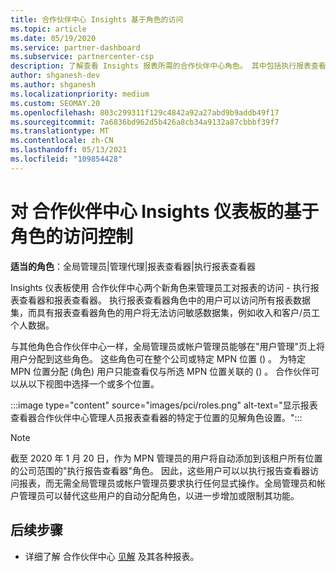 ```yaml
---
title: 合作伙伴中心 Insights 基于角色的访问
ms.topic: article
ms.date: 05/19/2020
ms.service: partner-dashboard
ms.subservice: partnercenter-csp
description: 了解查看 Insights 报表所需的合作伙伴中心角色。 其中包括执行报表查看器和报表查看器的角色。
author: shganesh-dev
ms.author: shganesh
ms.localizationpriority: medium
ms.custom: SEOMAY.20
ms.openlocfilehash: 803c299311f129c4842a92a27abd9b9addb49f17
ms.sourcegitcommit: 7a6836bd962d5b426a8cb34a9132a87cbbbf39f7
ms.translationtype: MT
ms.contentlocale: zh-CN
ms.lasthandoff: 05/13/2021
ms.locfileid: "109854428"
---
```

# <a name="role-based-access-control-to-the-partner-center-insights-dashboard"></a>对 合作伙伴中心 Insights 仪表板的基于角色的访问控制

**适当的角色**：全局管理员|管理代理|报表查看器|执行报表查看器

Insights 仪表板使用 合作伙伴中心两个新角色来管理员工对报表的访问 - 执行报表查看器和报表查看器。  执行报表查看器角色中的用户可以访问所有报表数据集，而具有报表查看器角色的用户将无法访问敏感数据集，例如收入和客户/员工个人数据。  

与其他角色合作伙伴中心一样，全局管理员或帐户管理员能够在"用户管理"页上将用户分配到这些角色。 这些角色可在整个公司或特定 MPN 位置 () 。 为特定 MPN 位置分配 (角色) 用户只能查看仅与所选 MPN 位置关联的 () 。 合作伙伴可以从以下视图中选择一个或多个位置。

:::image type="content" source="images/pci/roles.png" alt-text="显示报表查看器合作伙伴中心管理人员报表查看器的特定于位置的见解角色设置。":::

>[!Note]
> 截至 2020 年 1 月 20 日，作为 MPN 管理员的用户将自动添加到该租户所有位置的公司范围的"执行报告查看器"角色。 因此，这些用户可以以执行报告查看器访问报表，而无需全局管理员或帐户管理员要求执行任何显式操作。全局管理员和帐户管理员可以替代这些用户的自动分配角色，以进一步增加或限制其功能。

## <a name="next-steps"></a>后续步骤

- 详细了解 合作伙伴中心 [见解](partner-center-insights.md) 及其各种报表。
